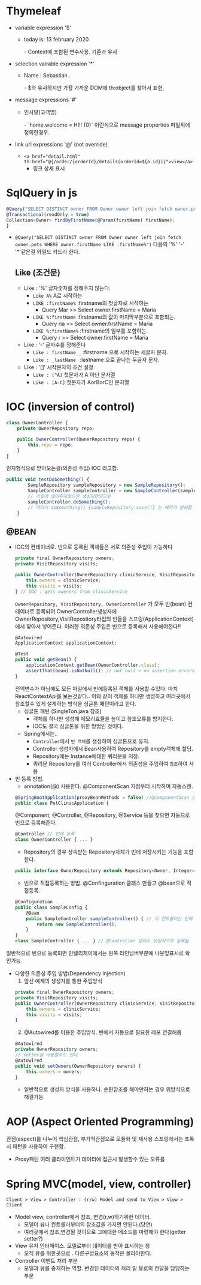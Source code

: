 # Thymeleaf

- variable expression '$'
    - <p> today is: <span th:text="${today}"> 13 february 2020</span> </p>
        - Context에 포함된 변수사용. 기존과 유사

- selection vairable expression '*'
    - <p>Name : <span th:text="*{firstName}"> Sebastian </span>.</p>
        - $와 유사하지만 가장 가까운 DOM에 th:object를 찾아서 표현,

- message expressions '#'
    - <p th:text="#{home.welcome(${session.user.name})}">인사말(고객명)</p>
        - `home.welcome = HI!! {0}` 이런식으로 message properties 파일위에 정의한경우.

- link url expressions '@' (not override)
    - `<a href="detail.html" th:href="@{/order/{orderId}/details(orderId=${o.id})}">view</a>`
        - 링크 상세 표시


# SqlQuery in js
```javascript
@Query("SELECT DISTINCT owner FROM Owner owner left join fetch owner.pets WHERE owner.firstName LIKE :firstName%")
@Transactional(readOnly = true)
Collection<Owner> findByFirstName(@Param(firstName) firstName);
}
```
-	`@Query("SELECT DISTINCT owner FROM Owner owner left join fetch` 
    `owner.pets WHERE owner.firstName LIKE :firstName%")`
    다음의 '%' '-' '*'같은걸 와일드 카드라 한다.
    ## Like (조건문)
    - Like : '%' 글자숫자를 정해주지 않는다.
        - `Like A%` A로 시작하는
        - `LIKE :firstName%` :firstname의 첫글자로 시작하는
            - Query Mar >> Select owner.firstName = Maria
        - `LIKE %:firstName` :firstname의 값이 마지막부분으로 포함되는.
            - Query ria >> Select owner.firstName = Maria
        - `LIKE %:firstName%` :firstname의 일부를 포함하는.
            - Query r >> Select owner.firstName = Maria
    - Like : '-' 글자수를 정해준다 
        - `Like : firstName__` :firstname 으로 시작하는 세글자 문자.
        - `Like : _lastName ` :lastname 으로 끝나는 두글자 문자.
    - Like : '[]' 시작문자의 조건 설정
        - `Like : [^A]` 첫문자가 A 아닌 문자열 
        - `Like : [A-C]` 첫문자가 AorBorC인 문자열

# IOC (inversion of control)
```javascript
class OwnerController {
    private OwnerRepository repo;

    public OwnerController(OwnerRepository repo) {
        this.repo = repo;
    }
} 
```
인자형식으로 받아오는걸(의존성 주입) IOC 라고함.
```javascript
public void testDoSomething() {
		SampleRepository sampleRepository = new SampleRepository();
		SampleController sampleController = new SampleController(sampleRepository);
		// 이렇게 넣어주지않으면 생성이안되므로
		sampleController.doSomething();
		// 따라서 doSomething() {sampleRepository.save()} 는 에러가 발생할 수 없다.
	}
``` 
## @BEAN
- IOC의 컨테이너로. 빈으로 등록된 객체들은 서로 의존성 주입이 가능하다
    ```javascript
    private final OwnerRepository owners;
	private VisitRepository visits;

    public OwnerController(OwnerRepository clinicService, VisitRepository visits) {
		this.owners = clinicService;
		this.visits = visits;
	} // IOC : gets oweners from clinicService
    ``` 
    `OwnerRepository, VisitRepository, OwnerController` 가 모두 빈(bean) 컨테이너로 등록되어
    OwnerController생성자에 OwnerRepository,VisitRepository타입의 빈들을
    스프링(ApplicationContext)에서 찾아서 넣어준다.
    이러한 의존성 주입은 빈으로 등록해서 사용해야한다!!
    ```javascript
    @Autowired
    ApplicationContext applicationContext;

    @Test
    public void getBean() {
        applicationContext.getBean(OwnerController.class);
        assertThat(bean).isNotNull(); // not null > no assertion errors
    } 
    ```
    전역변수가 아님에도 모든 파일에서 빈에등록된 객체를 사용할 수있다.
    마치 ReactContextApi를 보는것같다.. 이와 같이 객체를 하나만 생성하고
    여러곳에서 참조할수 있게 설계하는 방식을 싱글톤 패턴이라고 한다.
    - 싱글톤 패턴 (SingleTon.java 참조)
        - 객체를 하나만 생성해 메모리효율을 높이고 참조오류를 방지한다.
        - IOC도 결국 싱글톤을 위한 방법인 것이다.
    - Spring에서는..
        - `Controller`에서 `빈 객체`를 생성하여 싱글톤으로 유지.
        - Controller 생성자에서 Bean사용하여 Repository를 empty객체에 할당.
        - Repository에는 Instance에대한 쿼리문을 저장.
        - 쿼리문 Repository를 여러 Controller에서 의존성을 주입하여 `참조`하여 사용
- 빈 등록 방법.
    - annotation(@) 사용한다. @ComponentScan 지점부터 시작하여 자동스캔.
    ```javascript
    @SpringBootApplication(proxyBeanMethods = false) //@ComponentScan 상속
    public class PetClinicApplication {
    ```
    @Component, @Controller, @Repository, @Service 등을 찾으면 자동으로 빈으로 등록해준다.
    ```javascript
    @Controller // 빈에 등록
    class OwnerController { ... } 
    ```
    - Repository의 경우 상속받는 Repository자체가 빈에 저장시키는 기능을 포함한다.
    ```javascript
    public interface OwnerRepository extends Repository<Owner, Integer> // 레포 빈에 등록
    ```
    - 빈으로 직접등록하는 방법. @Confinguration 클래스 만들고 @bean으로 직접등록.
    ```javascript
    @Configuration
    public class SampleConfig {
        @Bean
        public SampleController sampleController() { // 이 컨트롤러는 빈에 등록
            return new SampleController(); 
        }
    }
    class SampleController { ... } // @Controller 없어도 위방식으로 등록됨
    ```
일반적으로 빈으로 등록되면 인텔리제이에서는 왼쪽 라인넘버부분에 나뭇잎표시로 확인가능

- 다양한 의존성 주입 방법(Dependency Injection)
    1. 앞선 예제의 생성자를 통한 주입방식 
    ```javascript 
    private final OwnerRepository owners;
	private VisitRepository visits;
    public OwnerController(OwnerRepository clinicService, VisitRepository visits) {
        this.owners = clinicService;
        this.visits = visits;
    } 
    ```
    2. @Autowired를 이용한 주입방식. 빈에서 자동으로 필요한 레포 연결해줌
    ```javascript 
    @Autowired
    private OwnerRepository owners; 
    // setter을 사용할수도 있다.
    @Autowired
    public void setOwners(OwnerRepository owners) {
        this.owners = owners;
    }
    ```
    - 일반적으로 생성자 방식을 사용하나. 순환참조를 해야만하는 경우 위방식으로 해결가능

# AOP (Aspect Oriented Programming)
관점(aspect)를 나누어 핵심관점, 부가적관점으로 모듈화 및 재사용
스프링에서는 프록시 패턴을 사용하여 구현함.
- Proxy패턴
    여러 클라이언트가 데이터에 접근시 발생할수 있는 오류를




# Spring MVC(model, view, controller) 
`Client > View > Controller : (r/w) Model and send to View > View > Client`
- Model
    view, controller에서 참조, 변경(r,w)하기위한 데이터. 
    - 모델이 뷰나 컨트롤러부터의 참조값을 가지면 안된다.(당연)
    - 여러곳에서 참조,변경될 것이므로 그에대한 메소드를 마련해야 한다(getter setter?)
- View
    유저 인터페이스. 모델로부터 데이터를 받아 표시하는 창
    - 오직 뷰를 위한곳으로 . 다른구성요소의 동작은 몰라야한다.
- Controller
    이벤트 처리 부분
    - 모델과 뷰를 중재하는 역할. 변경된 데이터의 처리 밑 뷰로의 전달을 담당하는 부분


